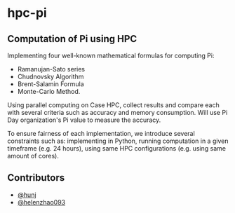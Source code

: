 # hpc-pi

## Computation of Pi using HPC

Implementing four well-known mathematical formulas for computing Pi: 
- Ramanujan-Sato series
- Chudnovsky Algorithm
- Brent-Salamin Formula
- Monte-Carlo Method. 

Using parallel computing on Case HPC, collect results and compare each with several criteria such as accuracy and memory consumption. Will use Pi Day organization's Pi value to measure the accuracy.

To ensure fairness of each implementation, we introduce several constraints such as: implementing in Python, running computation in a given timeframe (e.g. 24 hours), using same HPC configurations (e.g. using same amount of cores).

## Contributors

- [@hunj](http://github.com/hunj)
- [@helenzhao093](http://github.com/helenzhao093)